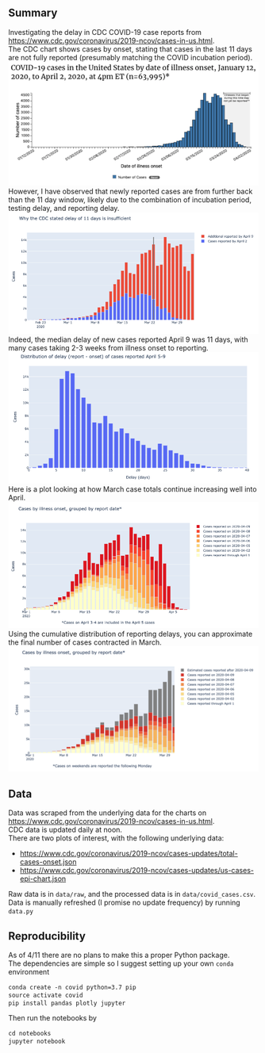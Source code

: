 ## Summary
Investigating the delay in CDC COVID-19 case reports from https://www.cdc.gov/coronavirus/2019-ncov/cases-in-us.html.  
The CDC chart shows cases by onset, stating that cases in the last 11 days are not fully reported (presumably matching the COVID incubation period).  
![](images/cdc_epi_chart_2020_04_02.png)  
However, I have observed that newly reported cases are from further back than the 11 day window, likely due to the combination of incubation period, testing delay, and reporting delay. 
![](images/epi_chart_Apr2_Apr9.png)
Indeed, the median delay of new cases reported April 9 was 11 days, with many cases taking 2-3 weeks from illness onset to reporting.   
![](images/delay_histogram.png)
Here is a plot looking at how March case totals continue increasing well into April. 
![](images/epi_chart_by_day.png)
Using the cumulative distribution of reporting delays, you can approximate the final number of cases contracted in March. 
![](images/epi_chart_by_day_total.png)


## Data
Data was scraped from the underlying data for the charts on https://www.cdc.gov/coronavirus/2019-ncov/cases-in-us.html.  
CDC data is updated daily at noon.  
There are two plots of interest, with the following underlying data:  
- https://www.cdc.gov/coronavirus/2019-ncov/cases-updates/total-cases-onset.json
- https://www.cdc.gov/coronavirus/2019-ncov/cases-updates/us-cases-epi-chart.json

Raw data is in `data/raw`, and the processed data is in `data/covid_cases.csv`.  
Data is manually refreshed (I promise no update frequency) by running `data.py`

## Reproducibility
As of 4/11 there are no plans to make this a proper Python package.  
The dependencies are simple so I suggest setting up your own `conda` environment
```
conda create -n covid python=3.7 pip
source activate covid
pip install pandas plotly jupyter
```
Then run the notebooks by
```
cd notebooks
jupyter notebook
```
